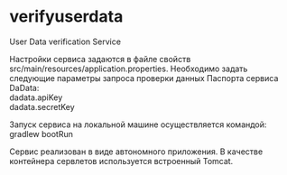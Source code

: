 # verifyuserdata
User Data verification Service

Настройки сервиса задаются в файле свойств src/main/resources/application.properties.
Необходимо задать следующие параметры запроса проверки данных Паспорта сервиса DaData:  
dadata.apiKey  
dadata.secretKey

Запуск сервиса на локальной машине осуществляется командой:  
gradlew bootRun

Сервис реализован в виде автономного приложения. В качестве контейнера сервлетов используется встроенный Tomcat.
